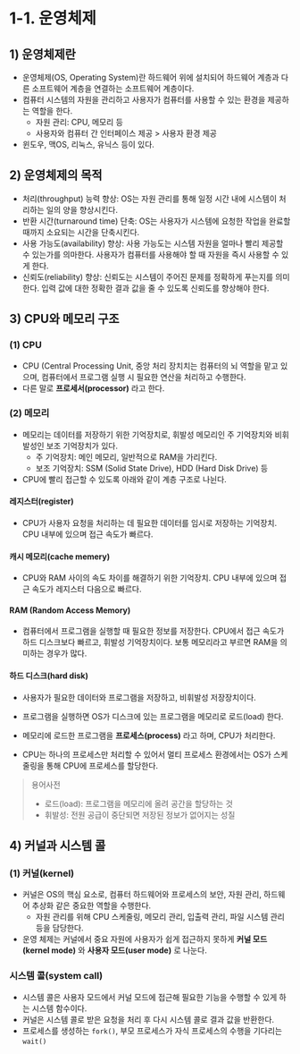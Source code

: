 # 1-1. 운영체제
## 1) 운영체제란
- 운영체제(OS, Operating System)란 하드웨어 위에 설치되어 하드웨어 계층과 다른 소프트웨어 계층을 연결하는 소프트웨어 계층이다.
- 컴퓨터 시스템의 자원을 관리하고 사용자가 컴퓨터를 사용할 수 있는 환경을 제공하는 역할을 한다.
	- 자원 관리: CPU, 메모리 등
	- 사용자와 컴퓨터 간 인터페이스 제공 > 사용자 환경 제공 
- 윈도우, 맥OS, 리눅스, 유닉스 등이 있다.

## 2) 운영체제의 목적
- 처리(throughput) 능력 향상: OS는 자원 관리를 통해 일정 시간 내에 시스템이 처리하는 일의 양을 향상시킨다.
- 반환 시간(turnaround time) 단축: OS는 사용자가 시스템에 요청한 작업을 완료할 때까지 소요되는 시간을 단축시킨다.
- 사용 가능도(availability) 향상: 사용 가능도는 시스템 자원을 얼마나 빨리 제공할 수 있는가를 의마한다. 사용자가 컴퓨터를 사용해야 할 때 자원을 즉시 사용할 수 있게 한다.
- 신뢰도(reliability) 향상: 신뢰도는 시스템이 주어진 문제를 정확하게 푸는지를 의미한다. 입력 값에 대한 정확한 결과 값을 줄 수 있도록 신뢰도를 향상해야 한다.

## 3) CPU와 메모리 구조
### (1) CPU
- CPU (Central Processing Unit, 중앙 처리 장치치는 컴퓨터의 뇌 역할을 맡고 있으며, 컴퓨터에서 프로그램 실행 시 필요한 연산을 처리하고 수행한다.
- 다른 말로 **프로세서(processor)** 라고 한다.

### (2) 메모리
- 메모리는 데이터를 저장하기 위한 기억장치로, 휘발성 메모리인 주 기억장치와 비휘발성인 보조 기억장치가 있다.
	- 주 기억장치: 메인 메모리, 일반적으로 RAM을 가리킨다.
	- 보조 기억장치: SSM (Solid State Drive), HDD (Hard Disk Drive) 등
- CPU에 빨리 접근할 수 있도록 아래와 같이 계층 구조로 나뉜다.

#### 레지스터(register)
- CPU가 사용자 요청을 처리하는 데 필요한 데이터를 임시로 저장하는 기억장치. CPU 내부에 있으며 접근 속도가 빠르다.

#### 캐시 메모리(cache memery)
- CPU와 RAM 사이의 속도 차이를 해결하기 위한 기억장치. CPU 내부에 있으며 접근 속도가 레지스터 다음으로 빠르다.

#### RAM (Random Access Memory)
- 컴퓨터에서 프로그램을 실행할 때 필요한 정보를 저장한다. CPU에서 접근 속도가 하드 디스크보다 빠르고, 휘발성 기억장치이다. 보통 메모리라고 부르면 RAM을 의미하는 경우가 많다.

#### 하드 디스크(hard disk)
- 사용자가 필요한 데이터와 프로그램을 저장하고, 비휘발성 저장장치이다.

- 프로그램을 실행하면 OS가 디스크에 있는 프로그램을 메모리로 로드(load) 한다.
- 메모리에 로드한 프로그램을 **프로세스(process)** 라고 하며, CPU가 처리한다.
- CPU는 하나의 프로세스만 처리할 수 있어서 멀티 프로세스 환경에서는 OS가 스케줄링을 통해 CPU에 프로세스를 할당한다.

> 용어사전
> - 로드(load): 프로그램을 메모리에 올려 공간을 할당하는 것
> - 휘발성: 전원 공급이 중단되면 저장된 정보가 없어지는 성질

## 4) 커널과 시스템 콜
### (1) 커널(kernel)
- 커널은 OS의 핵심 요소로, 컴퓨터 하드웨어와 프로세스의 보안, 자원 관리, 하드웨어 추상화 같은 중요한 역할을 수행한다.
	- 자원 관리를 위해 CPU 스케줄링, 메모리 관리, 입출력 관리, 파일 시스템 관리 등을 담당한다.
- 운영 체제는 커널에서 중요 자원에 사용자가 쉽게 접근하지 못하게 **커널 모드(kernel mode)** 와 **사용자 모드(user mode)** 로 나눈다.

### 시스템 콜(system call)
- 시스템 콜은 사용자 모드에서 커널 모드에 접근해 필요한 기능을 수행할 수 있게 하는 시스템 함수이다.
- 커널은 시스템 콜로 받은 요청을 처리 후 다시 시스템 콜로 결과 값을 반환한다.
- 프로세스를 생성하는 `fork()`, 부모 프로세스가 자식 프로세스의 수행을 기다리는 `wait()`
